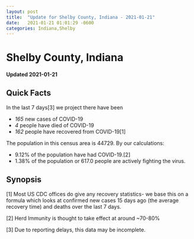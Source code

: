 ```yaml
---
layout: post
title:  "Update for Shelby County, Indiana - 2021-01-21"
date:   2021-01-21 01:01:29 -0600
categories: Indiana,Shelby
---
```


# Shelby County, Indiana
#### Updated 2021-01-21

## Quick Facts

In the last 7 days[3] we project there have been
- *165* new cases of COVID-19
- *4* people have died of COVID-19
- *162* people have recovered from COVID-19[1]

The population in this census area is 44729. By our calculations:
- 9.12% of the population have had COVID-19.[2]
- 1.38% of the population or 617.0 people are actively fighting the virus.

## Synopsis




[1] Most US CDC offices do give any recovery statistics- we base this on a formula which looks at confirmed new cases
15 days ago (the average recovery time) and deaths over the last 7 days.

[2] Herd Immunity is thought to take effect at around ~70-80%

[3] Due to reporting delays, this data may be incomplete.
 
    
